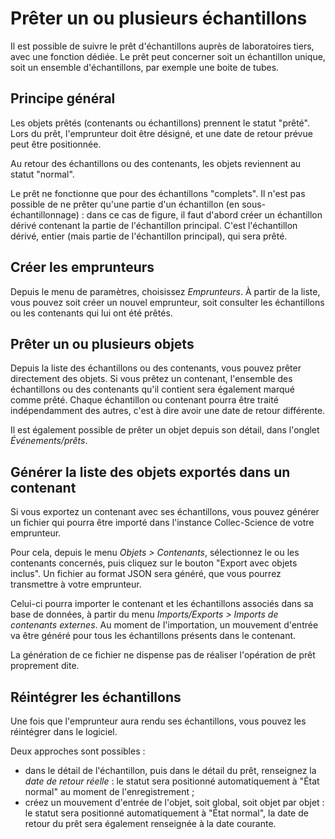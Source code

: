 # Prêter un ou plusieurs échantillons

Il est possible de suivre le prêt d'échantillons auprès de laboratoires tiers, avec une fonction dédiée. Le prêt peut concerner soit un échantillon unique, soit un ensemble d'échantillons, par exemple une boite de tubes.

## Principe général

Les objets prêtés (contenants ou échantillons) prennent le statut "prêté". Lors du prêt, l'emprunteur doit être désigné, et une date de retour prévue peut être positionnée.

Au retour des échantillons ou des contenants, les objets reviennent au statut "normal".

Le prêt ne fonctionne que pour des échantillons "complets". Il n'est pas possible de ne prêter qu'une partie d'un échantillon (en sous-échantillonnage) : dans ce cas de figure, il faut d'abord créer un échantillon dérivé contenant la partie de l'échantillon principal. C'est l'échantillon dérivé, entier (mais partie de l'échantillon principal), qui sera prêté.

## Créer les emprunteurs

Depuis le menu de paramètres, choisissez *Emprunteurs*. À partir de la liste, vous pouvez soit créer un nouvel emprunteur, soit consulter les échantillons ou les contenants qui lui ont été prêtés. 

## Prêter un ou plusieurs objets

Depuis la liste des échantillons ou des contenants, vous pouvez prêter directement des objets. Si vous prêtez un contenant, l'ensemble des échantillons ou des contenants qu'il contient sera également marqué comme prêté. Chaque échantillon ou contenant pourra être traité indépendamment des autres, c'est à dire avoir une date de retour différente.

Il est également possible de prêter un objet depuis son détail, dans l'onglet *Événements/prêts*.

## Générer la liste des objets exportés dans un contenant

Si vous exportez un contenant avec ses échantillons, vous pouvez générer un fichier qui pourra être importé dans l'instance Collec-Science de votre emprunteur.

Pour cela, depuis le menu *Objets > Contenants*, sélectionnez le ou les contenants concernés, puis cliquez sur le bouton "Export avec objets inclus". Un fichier au format JSON sera généré, que vous pourrez transmettre à votre emprunteur.

Celui-ci pourra importer le contenant et les échantillons associés dans sa base de données, à partir du menu *Imports/Exports > Imports de contenants externes*.
Au moment de l'importation, un mouvement d'entrée va être généré pour tous les échantillons présents dans le contenant.

La génération de ce fichier ne dispense pas de réaliser l'opération de prêt proprement dite.

## Réintégrer les échantillons

Une fois que l'emprunteur aura rendu ses échantillons, vous pouvez les réintégrer dans le logiciel.

Deux approches sont possibles : 

- dans le détail de l'échantillon, puis dans le détail du prêt, renseignez la *date de retour réelle* : le statut sera positionné automatiquement à "État normal" au moment de l'enregistrement ;
- créez un mouvement d'entrée de l'objet, soit global, soit objet par objet : le statut sera positionné automatiquement à "État normal", la date de retour du prêt sera également renseignée à la date courante.
